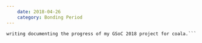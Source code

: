 ```yaml
---
    date: 2018-04-26
    category: Bonding Period
---
```


```Hey!, This is the first post in the series of logs that I'll be
writing documenting the progress of my GSoC 2018 project for coala.```
